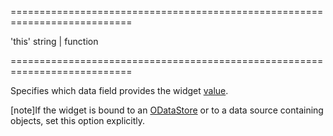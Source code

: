 <!--**
/*-------------------------------------------
    Auto-generated file. Do not modify.
-------------------------------------------

**-->
===========================================================================
<!--default-->'this'<!--/default-->
<!--type-->string | function<!--/type-->
===========================================================================

<!--shortDescription-->
Specifies which data field provides the widget [value](/Documentation/ApiReference/UI_Widgets/dxSelectBox/Configuration/#value).
<!--/shortDescription-->

<!--fullDescription-->
[note]If the widget is bound to an [ODataStore](/Documentation/ApiReference/Data_Layer/ODataStore/) or to a data source containing objects, set this option explicitly.
<!--/fullDescription-->

<!--handmade-->
<!--/handmade-->